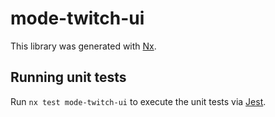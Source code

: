 # mode-twitch-ui

This library was generated with [Nx](https://nx.dev).

## Running unit tests

Run `nx test mode-twitch-ui` to execute the unit tests via [Jest](https://jestjs.io).
